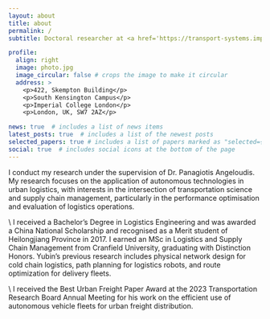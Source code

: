 ```yaml
---
layout: about
title: about
permalink: /
subtitle: Doctoral researcher at <a href='https://transport-systems.imperial.ac.uk'>Transport Systems and Logistics Lab</a>, Imperial College London, UK

profile:
  align: right
  image: photo.jpg
  image_circular: false # crops the image to make it circular
  address: >
    <p>422, Skempton Building</p>
    <p>South Kensington Campus</p>
    <p>Imperial College London</p>
    <p>London, UK, SW7 2AZ</p>

news: true  # includes a list of news items
latest_posts: true  # includes a list of the newest posts
selected_papers: true # includes a list of papers marked as "selected={true}"
social: true  # includes social icons at the bottom of the page
---
```

I conduct my research under the supervision of Dr. Panagiotis Angeloudis. My research focuses on the application of autonomous technologies in urban logistics, with interests in the intersection of transportation science and supply chain management, particularly in the performance optimisation and evaluation of logistics operations.

\\ I received a Bachelor’s Degree in Logistics Engineering and was awarded a China National Scholarship and recognised as a Merit student of Heilongjiang Province in 2017. I earned an MSc in Logistics and Supply Chain Management from Cranfield University, graduating with Distinction Honors. Yubin’s previous research includes physical network design for cold chain logistics, path planning for logistics robots, and route optimization for delivery fleets.

\\ I received the Best Urban Freight Paper Award at the 2023 Transportation Research Board Annual Meeting for his work on the efficient use of autonomous vehicle fleets for urban freight distribution.

[//]: # (This is a random text. Wait for update soon.  Tell the world about yourself. Link to your favorite [subreddit]&#40;http://reddit.com&#41;. You can put a picture in, too. The code is already in, just name your picture `prof_pic.jpg` and put it in the `img/` folder.)

[//]: # ()
[//]: # (Put your address / P.O. box / other info right below your picture. You can also disable any of these elements by editing `profile` property of the YAML header of your `_pages/about.md`. Edit `_bibliography/papers.bib` and Jekyll will render your [publications page]&#40;/al-folio/publications/&#41; automatically.)

[//]: # ()
[//]: # (Link to your social media connections, too. This theme is set up to use [Font Awesome icons]&#40;http://fortawesome.github.io/Font-Awesome/&#41; and [Academicons]&#40;https://jpswalsh.github.io/academicons/&#41;, like the ones below. Add your Facebook, Twitter, LinkedIn, Google Scholar, or just disable all of them.)
